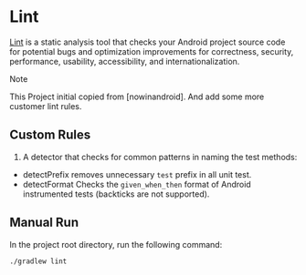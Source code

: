 # Lint

[Lint][1] is a static analysis tool that checks your Android project source code for potential bugs and optimization improvements for correctness, security, performance, usability, accessibility, and internationalization.

> [!NOTE]
> This Project initial copied from [nowinandroid]. And add some more customer lint rules.


## Custom Rules

1. A detector that checks for common patterns in naming the test methods:

+ detectPrefix removes unnecessary `test` prefix in all unit test.
+ detectFormat Checks the `given_when_then` format of Android instrumented tests (backticks are not supported).


## Manual Run
In the project root directory, run the following command:
```sh
./gradlew lint
```

[1]:https://developer.android.com/studio/write/lint